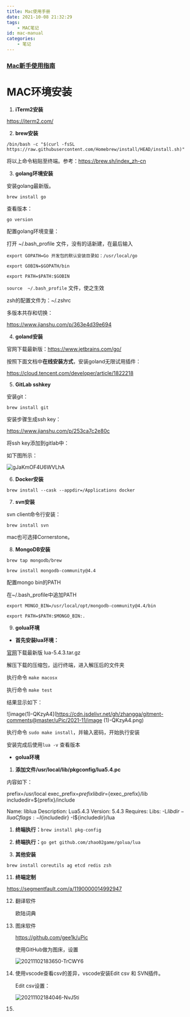 ```yaml
---
title: Mac使用手册
date: 2021-10-08 21:32:29
tags:
	- MAC笔记
id: mac-manual
categories:
	- 笔记
---
```


### [Mac新手使用指南](https://post.smzdm.com/p/679153/)



# MAC环境安装

1. **iTerm2安装**

https://iterm2.com/

2. **brew安装**

`/bin/bash -c "$(curl -fsSL https://raw.githubusercontent.com/Homebrew/install/HEAD/install.sh)"`

将以上命令粘贴至终端。参考：https://brew.sh/index_zh-cn

<!-- more -->

3. **golang环境安装**

安装golang最新版。

`brew install go`

查看版本：

`go version`

配置golang环境变量：

打开 ~/.bash_profile 文件，没有的话新建，在最后输入

`export GOPATH=Go 开发包的默认安装目录如：/usr/local/go`

`export GOBIN=$GOPATH/bin`

`export PATH=$PATH:$GOBIN`

`source  ~/.bash_profile` 文件，使之生效

zsh的配置文件为：~/.zshrc

多版本共存和切换：

https://www.jianshu.com/p/363e4d39e694

4. **goland安装**

官网下载最新版：https://www.jetbrains.com/go/

按照下面文档中**在线安装方式**，安装goland无限试用插件：

https://cloud.tencent.com/developer/article/1822218

5. **GitLab sshkey**

安装git：

`brew install git`

安装步骤生成ssh key：

https://www.jianshu.com/p/253ca7c2e80c

将ssh key添加到gitlab中：

如下图所示：

![gJaKmOF4U6WVLhA](https://i.loli.net/2021/11/02/gJaKmOF4U6WVLhA.png)

6. **Docker安装**

`brew install --cask --appdir=/Applications docker`

7. **svn安装**

svn client命令行安装：

`brew install svn`

mac也可选择Cornerstone。

8. **MongoDB安装**

`brew tap mongodb/brew`

`brew install mongodb-community@4.4`

配置mongo bin的PATH

在~/.bash_profile中追加PATH

`export MONGO_BIN=/usr/local/opt/mongodb-community@4.4/bin`

`export PATH=$PATH:$MONGO_BIN:.`

9. **golua环境**

- **首先安装lua环境：**

[官网](http://www.lua.org/download.html)下载最新版 lua-5.4.3.tar.gz

解压下载的压缩包，运行终端，进入解压后的文件夹

执行命令 `make macosx`

执行命令 `make test`

结果显示如下：

![image(1)-QKzyA4](https://cdn.jsdelivr.net/gh/zhangga/gitment-comments@master/uPic/2021-11/image (1)-QKzyA4.png)

执行命令 `sudo make install`，并输入密码，开始执行安装

安装完成后使用`lua -v` 查看版本

- **golua环境**

1. **添加文件/usr/local/lib/pkgconfig/lua5.4.pc**

内容如下：

prefix=/usr/local
exec_prefix=${prefix}
libdir=${exec_prefix}/lib
includedir=${prefix}/include

Name: liblua
Description: Lua5.4.3
Version: 5.4.3
Requires:
Libs: -L${libdir} -llua
Cflags: -I${includedir} -I${includedir}/lua

1. **终端执行：**`brew install pkg-config`
2. **终端执行：**`go get github.com/zhao02game/golua/lua`

10. **其他安装**

`brew install coreutils ag etcd redis zsh`

11. **终端定制**

https://segmentfault.com/a/1190000014992947

12. 翻译软件

    欧陆词典

13. 图床软件

    https://github.com/gee1k/uPic

    使用GitHub做为图床，设置

    ![20211102183650-TrCWY6](https://cdn.jsdelivr.net/gh/zhangga/gitment-comments@master/uPic/2021-11/20211102183650-TrCWY6.jpg)

14. 使用vscode查看csv的差异，vscode安装Edit csv 和 SVN插件。

    Edit csv设置：

    ![20211102184046-NvJ5ti](https://cdn.jsdelivr.net/gh/zhangga/gitment-comments@master/uPic/2021-11/20211102184046-NvJ5ti.jpg)

15. 

